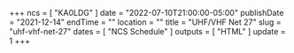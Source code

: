 +++
ncs = [ "KA0LDG" ]
date = "2022-07-10T21:00:00-05:00"
publishDate = "2021-12-14"
endTime = ""
location = ""
title = "UHF/VHF Net 27"
slug = "uhf-vhf-net-27"
dates = [ "NCS Schedule" ]
outputs = [ "HTML" ]
update = 1
+++
